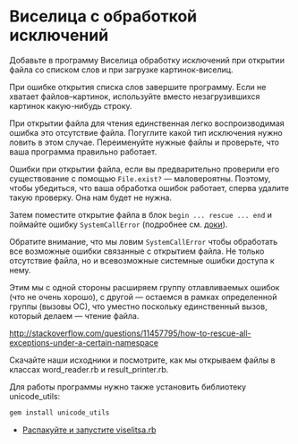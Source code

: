 # Виселица с обработкой исключений 

Добавьте в программу Виселица обработку исключений при открытии файла со списком слов и при загрузке картинок-виселиц. 

При ошибке открытия списка слов завершите программу. Если не хватает файлов–картинок, используйте вместо незагрузившихся картинок какую-нибудь строку. 

При открытии файла для чтения единственная легко воспроизводимая ошибка это отсутствие файла. Погуглите какой тип исключения нужно ловить в этом случае. Переименуйте нужные файлы и проверьте, что ваша программа правильно работает.

<div class="rubyrush-task-hint">

Ошибки при открытии файла, если вы предварительно проверили его существование с помощью `File.exist?` — маловероятны. Поэтому, чтобы убедиться, что ваша обработка ошибок работает, сперва удалите такую проверку. Она нам будет не нужна.

Затем поместите открытие файла в блок `begin ... rescue ... end` и поймайте ошибку `SystemCallError` (подробнее см. [доки](http://www.ruby-doc.org/core-2.1.2/SystemCallError.html)).

Обратите внимание, что мы ловим `SystemCallError` чтобы обработать все возможные ошибки связанные с открытием файла. Не только отсутствие файла, но и всевозможные системные ошибки доступа к нему. 

Этим мы с одной стороны расширяем группу отлавливаемых ошибок (что не очень хорошо), с другой — остаемся в рамках определенной группы (вызовы ОС), что уместно поскольку единственный вызов, который делаем — чтение файла.

http://stackoverflow.com/questions/11457795/how-to-rescue-all-exceptions-under-a-certain-namespace
 


</div>


<div class="rubyrush-task-answer">

Скачайте наши исходники и посмотрите, как мы открываем файлы в классах word_reader.rb и result_printer.rb.

Для работы программы нужно также установить библиотеку unicode_utils:

```sh
gem install unicode_utils
```

<ul>
<li><a href="https://github.com/aristofun/rubyrush-path/blob/master/steps/errors-exceptions-03/solution/03_viselitsa.zip" class="rubyrush-task-solution-link">Распакуйте и запустите viselitsa.rb</a></li></ul>

</div>
